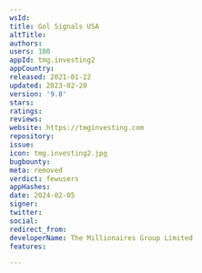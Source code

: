 ```yaml
---
wsId: 
title: Gol Signals USA
altTitle: 
authors: 
users: 100
appId: tmg.investing2
appCountry: 
released: 2021-01-22
updated: 2023-02-20
version: '9.8'
stars: 
ratings: 
reviews: 
website: https://tmginvesting.com
repository: 
issue: 
icon: tmg.investing2.jpg
bugbounty: 
meta: removed
verdict: fewusers
appHashes: 
date: 2024-02-05
signer: 
twitter: 
social: 
redirect_from: 
developerName: The Millionaires Group Limited
features: 

---
```


